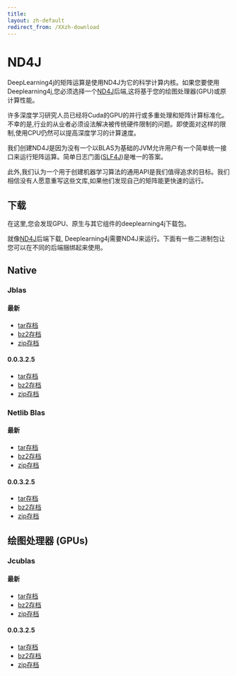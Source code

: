 ```yaml
---
title:
layout: zh-default
redirect_from: /XXzh-download
---
```


# ND4J

DeepLearning4j的矩阵运算是使用ND4J为它的科学计算内核。如果您要使用Deeplearning4j,您必须选择一个[ND4J](http://nd4j.org/downloads.html)后端,这将基于您的绘图处理器(GPU)或原计算性能。

许多深度学习研究人员已经将Cuda的GPU的并行或多重处理和矩阵计算标准化。不幸的是,行业的从业者必须设法解决被传统硬件限制的问题。即使面对这样的限制,使用CPU仍然可以提高深度学习的计算速度。

我们创建ND4J是因为没有一个以BLAS为基础的JVM允许用户有一个简单统一接口来运行矩阵运算。简单日志门面([SLF4J](http://slf4j.org/))是唯一的答案。

此外,我们认为一个用于创建机器学习算法的通用API是我们值得追求的目标。我们相信没有人愿意重写这些文库,如果他们发现自己的矩阵能更快速的运行。

## 下载

在这里,您会发现GPU、原生与其它组件的deeplearning4j下载包。

就像[ND4J](http://nd4j.org/downloads.html)后端下载, Deeplearning4j需要ND4J来运行。下面有一些二进制包让您可以在不同的后端捆绑起来使用。

## Native

### Jblas

#### 最新
* [tar存档](https://s3.amazonaws.com/dl4j-distribution/releases/latest/jblas/deeplearning4j-dist-bin.tar.gz)
* [bz2存档](https://s3.amazonaws.com/dl4j-distribution/releases/latest/jblas/deeplearning4j-dist-bin.tar.bz2)
* [zip存档](https://s3.amazonaws.com/dl4j-distribution/releases/latest/jblas/deeplearning4j-dist-bin.zip)

#### 0.0.3.2.5
* [tar存档](https://s3.amazonaws.com/dl4j-distribution/releases/0.0.3.2.5/jblas/deeplearning4j-dist-bin.tar.gz)
* [bz2存档](https://s3.amazonaws.com/dl4j-distribution/releases/0.0.3.2.5/jblas/deeplearning4j-dist-bin.tar.bz2)
* [zip存档](https://s3.amazonaws.com/dl4j-distribution/releases/0.0.3.2.5/jblas/deeplearning4j-dist-bin.zip)

### Netlib Blas

#### 最新
* [tar存档](https://s3.amazonaws.com/dl4j-distribution/releases/latest/netlib-blas/deeplearning4j-dist-bin.tar.gz)
* [bz2存档](https://s3.amazonaws.com/dl4j-distribution/releases/latest/netlib-blas/deeplearning4j-dist-bin.tar.bz2)
* [zip存档](https://s3.amazonaws.com/dl4j-distribution/releases/latest/netlib-blas/deeplearning4j-dist-bin.zip)

#### 0.0.3.2.5
* [tar存档](https://s3.amazonaws.com/dl4j-distribution/releases/0.0.3.2.5/jblas/deeplearning4j-dist-bin.tar.gz)
* [bz2存档](https://s3.amazonaws.com/dl4j-distribution/releases/0.0.3.2.5/jblas/deeplearning4j-dist-bin.tar.bz2)
* [zip存档](https://s3.amazonaws.com/dl4j-distribution/releases/0.0.3.2.5/jblas/deeplearning4j-dist-bin.zip)

## 绘图处理器 (GPUs)

### Jcublas

#### 最新
* [tar存档](https://s3.amazonaws.com/dl4j-distribution/releases/latest/jcublas/deeplearning4j-dist-bin.tar.gz)
* [bz2存档](https://s3.amazonaws.com/dl4j-distribution/releases/latest/jcublas/deeplearning4j-dist-bin.tar.bz2)
* [zip存档](https://s3.amazonaws.com/dl4j-distribution/releases/latest/jcublas/deeplearning4j-dist-bin.zip)

#### 0.0.3.2.5
* [tar存档](https://s3.amazonaws.com/dl4j-distribution/releases/0.0.3.2.5/jcublas/deeplearning4j-dist-bin.tar.gz)
* [bz2存档](https://s3.amazonaws.com/dl4j-distribution/releases/0.0.3.2.5/jcublas/deeplearning4j-dist-bin.tar.bz2)
* [zip存档](https://s3.amazonaws.com/dl4j-distribution/releases/0.0.3.2.5/jcublas/deeplearning4j-dist-bin.zip)
